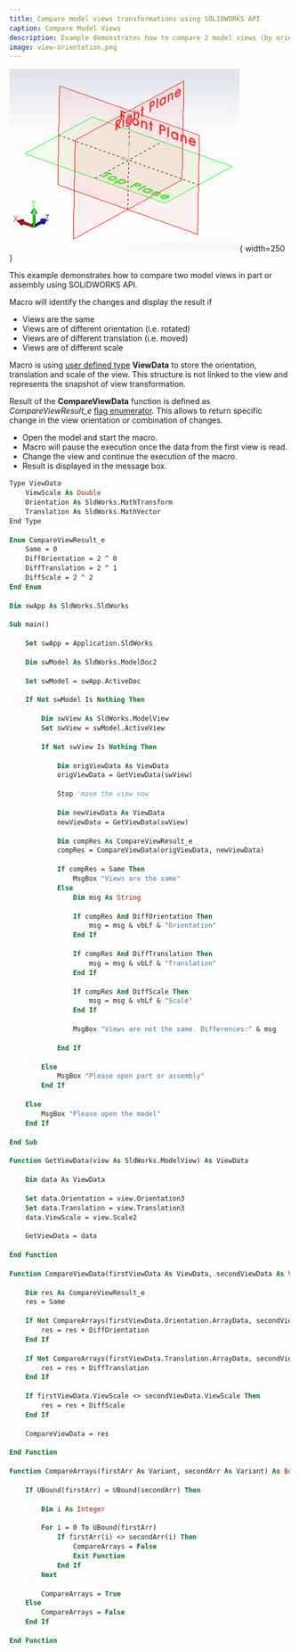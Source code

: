 ```yaml
---
title: Compare model views transformations using SOLIDWORKS API
caption: Compare Model Views
description: Example demonstrates how to compare 2 model views (by orientation, translation and scale)
image: view-orientation.png
---
```

![Model View Orientation](view-orientation.png){ width=250 }

This example demonstrates how to compare two model views in part or assembly using SOLIDWORKS API.

Macro will identify the changes and display the result if

* Views are the same
* Views are of different orientation (i.e. rotated)
* Views are of different translation (i.e. moved)
* Views are of different scale

Macro is using [user defined type](/docs/codestack/visual-basic/data-structures/types/) **ViewData** to store the orientation, translation and scale of the view. This structure is not linked to the view and represents the snapshot of view transformation.

Result of the **CompareViewData** function is defined as *CompareViewResult_e* [flag enumerator](/docs/codestack/visual-basic/data-structures/enumerators#flag-enumerator-multiple-options). This allows to return specific change in the view orientation or combination of changes.

* Open the model and start the macro.
* Macro will pause the execution once the data from the first view is read.
* Change the view and continue the execution of the macro.
* Result is displayed in the message box.

~~~ vb
Type ViewData
    ViewScale As Double
    Orientation As SldWorks.MathTransform
    Translation As SldWorks.MathVector
End Type

Enum CompareViewResult_e
    Same = 0
    DiffOrientation = 2 ^ 0
    DiffTranslation = 2 ^ 1
    DiffScale = 2 ^ 2
End Enum

Dim swApp As SldWorks.SldWorks

Sub main()

    Set swApp = Application.SldWorks
    
    Dim swModel As SldWorks.ModelDoc2
    
    Set swModel = swApp.ActiveDoc
    
    If Not swModel Is Nothing Then
        
        Dim swView As SldWorks.ModelView
        Set swView = swModel.ActiveView
        
        If Not swView Is Nothing Then
            
            Dim origViewData As ViewData
            origViewData = GetViewData(swView)
            
            Stop 'move the view now
            
            Dim newViewData As ViewData
            newViewData = GetViewData(swView)
            
            Dim compRes As CompareViewResult_e
            compRes = CompareViewData(origViewData, newViewData)
            
            If compRes = Same Then
                MsgBox "Views are the same"
            Else
                Dim msg As String
                
                If compRes And DiffOrientation Then
                    msg = msg & vbLf & "Orientation"
                End If
                
                If compRes And DiffTranslation Then
                    msg = msg & vbLf & "Translation"
                End If
                
                If compRes And DiffScale Then
                    msg = msg & vbLf & "Scale"
                End If
                
                MsgBox "Views are not the same. Differences:" & msg
                
            End If
            
        Else
            MsgBox "Please open part or assembly"
        End If
        
    Else
        MsgBox "Please open the model"
    End If
    
End Sub

Function GetViewData(view As SldWorks.ModelView) As ViewData
    
    Dim data As ViewData
    
    Set data.Orientation = view.Orientation3
    Set data.Translation = view.Translation3
    data.ViewScale = view.Scale2
    
    GetViewData = data
    
End Function

Function CompareViewData(firstViewData As ViewData, secondViewData As ViewData) As CompareViewResult_e
    
    Dim res As CompareViewResult_e
    res = Same
    
    If Not CompareArrays(firstViewData.Orientation.ArrayData, secondViewData.Orientation.ArrayData) Then
        res = res + DiffOrientation
    End If
    
    If Not CompareArrays(firstViewData.Translation.ArrayData, secondViewData.Translation.ArrayData) Then
        res = res + DiffTranslation
    End If
    
    If firstViewData.ViewScale <> secondViewData.ViewScale Then
        res = res + DiffScale
    End If
    
    CompareViewData = res
    
End Function

Function CompareArrays(firstArr As Variant, secondArr As Variant) As Boolean
    
    If UBound(firstArr) = UBound(secondArr) Then
        
        Dim i As Integer
        
        For i = 0 To UBound(firstArr)
            If firstArr(i) <> secondArr(i) Then
                CompareArrays = False
                Exit Function
            End If
        Next
        
        CompareArrays = True
    Else
        CompareArrays = False
    End If
    
End Function
~~~


